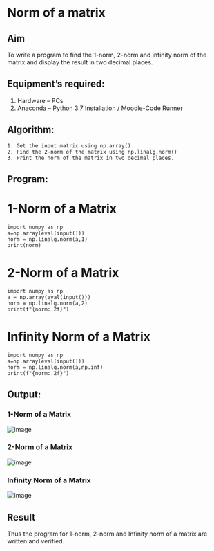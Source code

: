 # Norm of a matrix
## Aim
To write a program to find the 1-norm, 2-norm and infinity norm of the matrix and display the result in two decimal places.
## Equipment’s required:
1.	Hardware – PCs
2.	Anaconda – Python 3.7 Installation / Moodle-Code Runner
## Algorithm:
	1. Get the input matrix using np.array()   
    2. Find the 2-norm of the matrix using np.linalg.norm()
	3. Print the norm of the matrix in two decimal places.
## Program:
# 1-Norm of a Matrix
```
import numpy as np
a=np.array(eval(input()))
norm = np.linalg.norm(a,1)
print(norm)
```
# 2-Norm of a Matrix
```
import numpy as np
a = np.array(eval(input()))
norm = np.linalg.norm(a,2)
print(f"{norm:.2f}")
```
# Infinity Norm of a Matrix
```
import numpy as np
a=np.array(eval(input()))
norm = np.linalg.norm(a,np.inf)
print(f"{norm:.2f}")
```
## Output:
### 1-Norm of a Matrix
![image](https://github.com/user-attachments/assets/ea0f4042-ab3e-4d82-849d-10895f73ecab)


### 2-Norm of a Matrix
![image](https://github.com/user-attachments/assets/3c819f2a-1c44-46b6-a14f-d2306e596db0)


### Infinity Norm of a Matrix
![image](https://github.com/user-attachments/assets/49cd9d38-4e64-4262-8a48-aadc63f7c32d)


## Result
Thus the program for 1-norm, 2-norm and Infinity norm of a matrix are written and verified.
